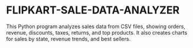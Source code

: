 # FLIPKART-SALE-DATA-ANALYZER
This Python program analyzes sales data from CSV files, showing orders, revenue, discounts, taxes, returns, and top products. It also creates charts for sales by state, revenue trends, and best sellers.
